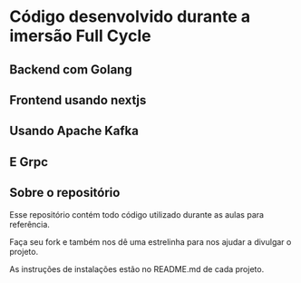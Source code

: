 # Código desenvolvido durante a imersão Full Cycle
## Backend com Golang
## Frontend usando nextjs
## Usando Apache Kafka
## E Grpc

## Sobre o repositório
Esse repositório contém todo código utilizado durante as aulas para referência.

Faça seu fork e também nos dê uma estrelinha para nos ajudar a divulgar o projeto.

As instruções de instalações estão no README.md de cada projeto.
